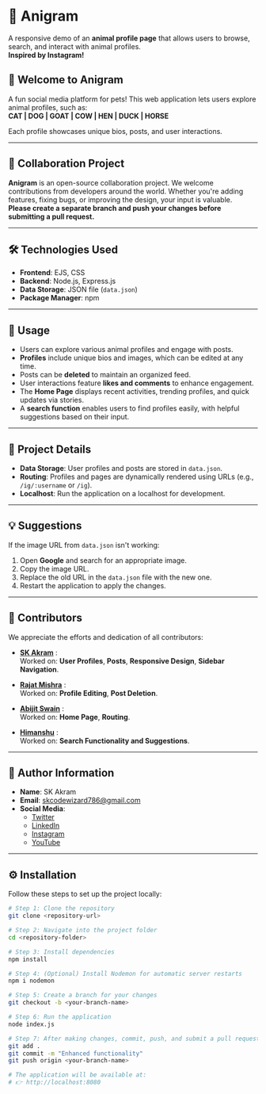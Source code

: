 # 🐾 Anigram  

A responsive demo of an **animal profile page** that allows users to browse, search, and interact with animal profiles.  
**Inspired by Instagram!**

## 🎉 Welcome to Anigram  

A fun social media platform for pets! This web application lets users explore animal profiles, such as:  
**CAT | DOG | GOAT | COW | HEN | DUCK | HORSE**

Each profile showcases unique bios, posts, and user interactions.

---

## 🤝 Collaboration Project  

**Anigram** is an open-source collaboration project. We welcome contributions from developers around the world. Whether you're adding features, fixing bugs, or improving the design, your input is valuable.  
**Please create a separate branch and push your changes before submitting a pull request.**

---

## 🛠️ Technologies Used  

- **Frontend**: EJS, CSS  
- **Backend**: Node.js, Express.js  
- **Data Storage**: JSON file (`data.json`)  
- **Package Manager**: npm  

---

## 🚀 Usage  

- Users can explore various animal profiles and engage with posts.  
- **Profiles** include unique bios and images, which can be edited at any time.  
- Posts can be **deleted** to maintain an organized feed.  
- User interactions feature **likes and comments** to enhance engagement.  
- The **Home Page** displays recent activities, trending profiles, and quick updates via stories.  
- A **search function** enables users to find profiles easily, with helpful suggestions based on their input.

---

## 📂 Project Details  

- **Data Storage**: User profiles and posts are stored in `data.json`.  
- **Routing**: Profiles and pages are dynamically rendered using URLs (e.g., `/ig/:username` or `/ig`).  
- **Localhost**: Run the application on a localhost for development.

---

## 💡 Suggestions  

If the image URL from `data.json` isn't working:  
1. Open **Google** and search for an appropriate image.  
2. Copy the image URL.  
3. Replace the old URL in the `data.json` file with the new one.  
4. Restart the application to apply the changes.

---

## 👥 Contributors  

We appreciate the efforts and dedication of all contributors:

- **[SK Akram](https://github.com/akramcodez)** :  
  Worked on: **User Profiles**, **Posts**, **Responsive Design**, **Sidebar Navigation**.

- **[Rajat Mishra](https://github.com/mishraRj)** :  
  Worked on: **Profile Editing**, **Post Deletion**.

- **[Abijit Swain](https://github.com/Abhijit8951)** :  
  Worked on: **Home Page**, **Routing**.

- **[Himanshu](https://github.com/Himanshu19-coder)** :  
  Worked on: **Search Functionality and Suggestions**.

---

## 👤 Author Information  

- **Name**: SK Akram  
- **Email**: skcodewizard786@gmail.com  
- **Social Media**:  
  - [Twitter](https://twitter.com/akramcodez)  
  - [LinkedIn](https://www.linkedin.com/in/sk-akram-aaa903318/)  
  - [Instagram](https://instagram.com/akramcodez)  
  - [YouTube](https://youtube.com/@akramcodez)  

---

## ⚙️ Installation  

Follow these steps to set up the project locally:  

```bash
# Step 1: Clone the repository
git clone <repository-url>

# Step 2: Navigate into the project folder
cd <repository-folder>

# Step 3: Install dependencies
npm install

# Step 4: (Optional) Install Nodemon for automatic server restarts
npm i nodemon

# Step 5: Create a branch for your changes
git checkout -b <your-branch-name>

# Step 6: Run the application
node index.js

# Step 7: After making changes, commit, push, and submit a pull request:
git add .
git commit -m "Enhanced functionality"
git push origin <your-branch-name>

# The application will be available at:
# 👉 http://localhost:8080
